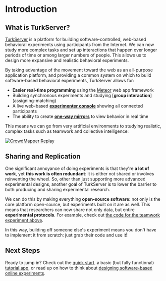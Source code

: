 # Introduction

## What is TurkServer?

[TurkServer][ts] is a platform for building software-controlled, web-based
behavioral experiments using participants from the Internet. We can now study
more complex tasks and set up interactions that happen over longer periods of
time or among larger numbers of people. This allows us to design more expansive
and realistic behavioral experiments.

By taking advantage of the movement toward the web as an all-purpose 
application platform, and providing a common system on which to build 
software-based behavioral experiments, TurkServer allows for:

- **Easier real-time programming** using the [Meteor][2] web app framework
- Building synchronous experiments and studying [**group interaction**]
(assigning-matching)
- A live web-based [**experimenter console**](admin-console) showing all 
connected participants
- The ability to create [**one-way mirrors**](mirror) to view behavior
 in real time     
                
[2]: https://www.meteor.com/           
[ts]: https://github.com/TurkServer/turkserver-meteor 

This means we can go from very artificial environments to studying realistic,
 complex tasks such as teamwork and collective intelligence: 
 
[![CrowdMapper Replay](http://share.gifyoutube.com/mLnMWR.gif)][4]

[4]: http://journals.plos.org/plosone/article?id=10.1371/journal.pone.0153048 

## Sharing and Replication

One significant annoyance of doing experiments is that they're **a lot of 
work**, yet **this work is often redundant**: it is either not shared or 
involves reinventing the wheel. So, other than just supporting more advanced 
experimental designs, another goal of TurkServer is to lower the barrier
 to both producing and sharing experimental research.
 
We can do this by making everything **open-source software**: not only is the
 core platform open-source, but experiments built on it are as well. This 
 means that researchers can now share not only data, but entire 
 **experimental protocols**. For example, check out [the code for the teamwork
  experiment above][5].
     
[5]: https://github.com/TurkServer/CrowdMapper      

In this way, building off someone else's experiment means you don't have to 
implement it from scratch: just grab their code and use it!

## Next Steps

Ready to jump in? Check out the [quick start](quickstart.html), a basic 
(but fully functional) [tutorial app](tutorial.html), or read up on how to 
think about [designing software-based online experiments](designConsiderations.html).
